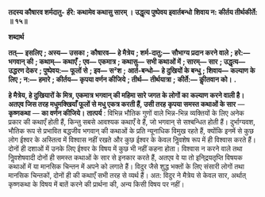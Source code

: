 **तदस्य कौषारव शर्मदातु-** **र्हरे: कथामेव कथासु सारम् ।** **उद्धृत्य पुष्पेवय इवार्तबन्धो** **शिवाय न: कीर्तय तीर्थकीर्ते: ॥ १५॥** 

**शब्दार्थ** 

**तत्—** **इसलिए** **; अस्य—** **उसका** **; कौषारव—** **हे मैत्रेय** **; शर्म-दातु:—** **सौभाग्य प्रदान करने वाले** **; हरे:—** **भगवान् की** **; कथाम्—** **कथाएँ** **; एव—** **एकमात्र** **; कथासु—** **सभी कथाओं में** **; सारम्—** **सार** **; उद्धृत्य—** **उद्धरण देकर** **; पुष्पेवय:—** **फूलों से** **; इव—** **स²श** **;** **आर्त-बन्धो—** **हे दुखियों के बन्धु** **; शिवाय—** **कल्याण के लिए** **; न:—** **हमारे** **; कीर्तय—** **कृपया वर्णन कीजिये** **; तीर्थ—** **तीर्थयात्रा** **;** **कीर्ते:—** **कीॢतवान को।** **.** 

**हे मैत्रेय, हे दुखियारों के मित्र, एकमात्र भगवान् की महिमा सारे जगत के लोगों का** **कल्याण करने वाली है। अतएव जिस तरह मधुमक्खियाँ फूलों से मधु एकत्र करती हैं, उसी तरह** **कृपया समस्त कथाओं के सार** — **कृष्णकथा** — **का वर्णन कीजिये।** **तात्पर्य** : विभिन्न भौतिक गुणों वाले भिन्न-भिन्न व्यक्तियों के लिए अनेक प्रकार की कथाएँ होती हैं, किन्तु सबसे आवश्यक कथाएँ वे हैं, जो भगवान् से सश्बन्धित होती हैं। दुर्भाग्यवश, भौतिक रूप से प्रभावित बद्धजीव भगवान् की कथाओं के प्रति न्यूनाधिक विमुख रहते हैं, क्योंकि इनमें से कुछ लोग ईश्वर के अस्तित्व में विश्वास नहीं रखते और कुछ ईश्वर के केवल निॢवशेष रूप में ही विश्वास करते हैं। दोनों ही दशाओं में उनके लिए ईश्वर के विषय में कुछ भी नहीं कहना होता। विश्वास न करने वाले तथा निॢवशेषवादी दोनों ही समस्त कथाओं के सार से इनकार करते हैं, अतएव वे या तो इनि्द्रयतृप्ति विषयक कथाओं में या मानसिक चिन्तन में अपने को लगाते हैं। विदुर जैसे शुद्ध भक्तों के लिए संसारी लोगों तथा मानसिक चिन्तकों, दोनों ही की कथाएँ सभी तरह से व्यर्थ हैं। अत: विदुर ने मैत्रेय से केवल सार, अर्थात् कृष्णकथा के विषय में बातें करने की प्रार्थना की, अन्य किसी विषय पर नहीं।  